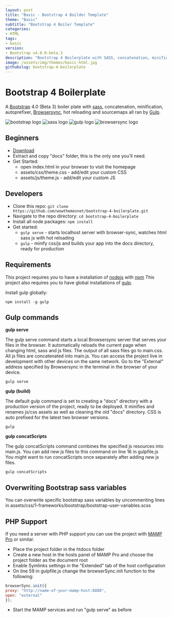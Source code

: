 ```yaml
---
layout: post
title: "Basic - Bootstrap 4 Boilder Template"
theme: "Basic"
subtitle: "Bootstrap 4 Boiler Template"
categories:
- HTML
tags: 
- basic
version:
- Bootstrap v4.0.0-beta.3
description: "Bootstrap 4 Boilerplate with SASS, concatenation, minification, autoprefixer, sourcemaps, browser-sync, git and gulp task runner."
image: /assets/img/themes/basic-html.jpg
githubslug: bootstrap-4-boilerplate
---
```


# Bootstrap 4 Boilerplate

A [Bootstrap](https://getbootstrap.com/) 4.0 (Beta 3) boiler plate with [sass](http://sass-lang.com/), concatenation, minification, autoprefixer, [Browsersync](https://www.browsersync.io/), hot reloading and sourcemaps all ran by [Gulp](https://gulpjs.com/).

![bootstrap logo](https://user-images.githubusercontent.com/10498583/31125543-e2a88c2c-a848-11e7-87b0-d20ea38d41d0.jpg)
![sass logo](https://user-images.githubusercontent.com/10498583/31125541-e2a732e6-a848-11e7-959d-7d7b0c138124.jpg)
![gulp logo](https://user-images.githubusercontent.com/10498583/31125542-e2a78b88-a848-11e7-8ac5-c396f46e811f.jpg)
![browsersync logo](https://user-images.githubusercontent.com/10498583/31125540-e2a6eed0-a848-11e7-817a-69c5619f772a.jpg)

## Beginners

- [Download](https://github.com/wowthemesnet/bootstrap-4-boilerplate/archive/master.zip) 
- Extract and copy "docs" folder, this is the only one you'll need.
- Get Started:
    - open index.html in your browser to visit the homepage
    - assets/css/theme.css - add/edit your custom CSS
    - assets/js/theme.js - add/edit your custom JS


## Developers

- Clone this repo: `git clone https://github.com/wowthemesnet/bootstrap-4-boilerplate.git`
- Navigate to the repo directory: `cd bootstrap-4-boilerplate`
- Install all node packages: `npm install`
- Get started:
    - `gulp serve` - starts localhost server with browser-sync, watches html sass js with hot reloading    
    - `gulp` - minify css/js and builds your app into the docs directory, ready for production


## Requirements

This project requires you to have a installation of [nodejs](https://nodejs.org/en/) with [npm](https://www.npmjs.com/get-npm)
This project also requires you to have global installations of [gulp](http://gulpjs.com/).

Install gulp globally:

`npm install -g gulp`

## Gulp commands

**gulp serve**

The gulp serve command starts a local Browsersync server that serves your files in the browser.
It automatically reloads the current page when changing html, sass and js files.
The output of all sass files go to main.css.
All js files are concatenated into main.js.
You can access the project live in development with other devices on the same network. Go to the "External" address specified by Browsersync in the terminal in the browser of your device.

`gulp serve`

**gulp (build)**

The default gulp command is set to creating a "docs" directory with a production version of the project, ready to be deployed.
It minifies and renames js/css assets as well as cleaning the old "docs" directory. CSS is auto prefixed for the latest two browser versions.

`gulp`

**gulp concatScripts**

The gulp concatScripts command combines the specified js resources into main.js.
You can add new js files to this command on line 16 in gulpfile.js
You might want to run concatScripts once separately after adding new js files.

`gulp concatScripts`

## Overwriting Bootstrap sass variables
You can overwrite specific bootstrap sass variables by uncommenting lines in assets/css/1-frameworks/bootstrap/bootstrap-user-variables.scss

## PHP Support
If you need a server with PHP support you can use the project with [MAMP Pro](https://www.mamp.info/en/mamp-pro/) or similar.
* Place the project folder in the htdocs folder
* Create a new host in the hosts panel of MAMP Pro and choose the project folder as the document root
* Enable Symlinks settings in the "Extended" tab of the host configuration
* On line 59 in gulpfile.js change the browserSync.init function to the following:

~~~javascript
browserSync.init({
proxy: "http://name-of-your-mamp-host:8888",
open: "external"
});
~~~

* Start the MAMP services and run "gulp serve" as before